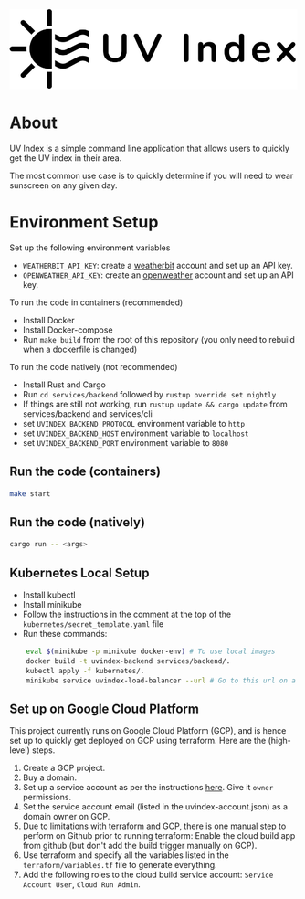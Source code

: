 ![UV Index Logo](./docs/uvindex-logo-with-text.svg)


# About
UV Index is a simple command line application that allows users to quickly get the UV index in their area.

The most common use case is to quickly determine if you will need to wear sunscreen on any given day.

# Environment Setup

Set up the following environment variables
* `WEATHERBIT_API_KEY`: create a [weatherbit](https://www.weatherbit.io/) account and set up an API key.
* `OPENWEATHER_API_KEY`: create an [openweather](https://openweathermap.org/) account and set up an API key.

To run the code in containers (recommended)
* Install Docker
* Install Docker-compose
* Run `make build` from the root of this repository (you only need to rebuild when a dockerfile is changed)

To run the code natively (not recommended)
* Install Rust and Cargo
* Run `cd services/backend` followed by `rustup override set nightly`
* If things are still not working, run `rustup update && cargo update` from services/backend and services/cli
* set `UVINDEX_BACKEND_PROTOCOL` environment variable to `http`
* set `UVINDEX_BACKEND_HOST` environment variable to `localhost`
* set `UVINDEX_BACKEND_PORT` environment variable to `8080`

## Run the code (containers)
```bash
make start
```

## Run the code (natively)
```bash
cargo run -- <args>
```

## Kubernetes Local Setup
- Install kubectl
- Install minikube
- Follow the instructions in the comment at the top of the `kubernetes/secret_template.yaml` file
- Run these commands:
```bash
    eval $(minikube -p minikube docker-env) # To use local images
    docker build -t uvindex-backend services/backend/.
    kubectl apply -f kubernetes/.
    minikube service uvindex-load-balancer --url # Go to this url on a browser
```

## Set up on Google Cloud Platform
This project currently runs on Google Cloud Platform (GCP), and is hence set up to quickly get deployed on GCP using terraform.
Here are the (high-level) steps.

1. Create a GCP project.
2. Buy a domain.
3. Set up a service account as per the instructions [here](https://learn.hashicorp.com/terraform/gcp/build). Give it `owner` permissions.
4. Set the service account email (listed in the uvindex-account.json) as a domain owner on GCP.
5. Due to limitations with terraform and GCP, there is one manual step to perform on Github prior to running terraform:
    Enable the cloud build app from github (but don't add the build trigger manually on GCP).
6. Use terraform and specify all the variables listed in the `terraform/variables.tf` file to generate everything.
7. Add the following roles to the cloud build service account: `Service Account User`, `Cloud Run Admin`.
